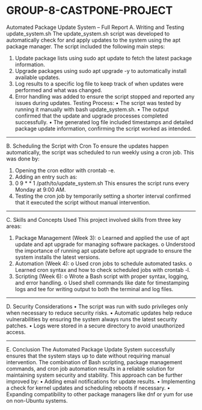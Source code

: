 # GROUP-8-CASTPONE-PROJECT
Automated Package Update System – Full Report
A. Writing and Testing update_system.sh
The update_system.sh script was developed to automatically check for and apply updates to the system using the apt package manager. The script included the following main steps:
1.	Update package lists using sudo apt update to fetch the latest package information.
2.	Upgrade packages using sudo apt upgrade -y to automatically install available updates.
3.	Log results to a specific log file to keep track of when updates were performed and what was changed.
4.	Error handling was added to ensure the script stopped and reported any issues during updates.
Testing Process:
•	The script was tested by running it manually with bash update_system.sh.
•	The output confirmed that the update and upgrade processes completed successfully.
•	The generated log file included timestamps and detailed package update information, confirming the script worked as intended.
________________________________________
B. Scheduling the Script with Cron
To ensure the updates happen automatically, the script was scheduled to run weekly using a cron job. This was done by:
1.	Opening the cron editor with crontab -e.
2.	Adding an entry such as:
3.	0 9 * * 1 /path/to/update_system.sh
This ensures the script runs every Monday at 9:00 AM.
4.	Testing the cron job by temporarily setting a shorter interval confirmed that it executed the script without manual intervention.
________________________________________
C. Skills and Concepts Used
This project involved skills from three key areas:
1.	Package Management (Week 3):
o	Learned and applied the use of apt update and apt upgrade for managing software packages.
o	Understood the importance of running apt update before apt upgrade to ensure the system installs the latest versions.
2.	Automation (Week 4):
o	Used cron jobs to schedule automated tasks.
o	Learned cron syntax and how to check scheduled jobs with crontab -l.
3.	Scripting (Week 6):
o	Wrote a Bash script with proper syntax, logging, and error handling.
o	Used shell commands like date for timestamping logs and tee for writing output to both the terminal and log files.
________________________________________
D. Security Considerations
•	The script was run with sudo privileges only when necessary to reduce security risks.
•	Automatic updates help reduce vulnerabilities by ensuring the system always runs the latest security patches.
•	Logs were stored in a secure directory to avoid unauthorized access.
________________________________________
E. Conclusion
The Automated Package Update System successfully ensures that the system stays up to date without requiring manual intervention. The combination of Bash scripting, package management commands, and cron job automation results in a reliable solution for maintaining system security and stability.
This approach can be further improved by:
•	Adding email notifications for update results.
•	Implementing a check for kernel updates and scheduling reboots if necessary.
•	Expanding compatibility to other package managers like dnf or yum for use on non-Ubuntu systems.
